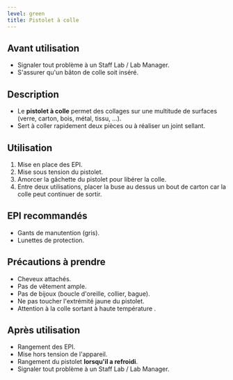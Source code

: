 ```yaml
---
level: green
title: Pistolet à colle
---
```


## Avant utilisation

- Signaler tout problème à un Staff Lab / Lab Manager.
- S'assurer qu'un bâton de colle soit inséré.

## Description

- Le **pistolet à colle** permet des collages sur une multitude de surfaces (verre, carton, bois, métal, tissu, ...).
- Sert à coller rapidement deux pièces ou à réaliser un joint sellant.

## Utilisation

1. Mise en place des EPI.
2. Mise sous tension du pistolet.
3. Amorcer la gâchette du pistolet pour libérer la colle.
4. Entre deux utilisations, placer la buse au dessus un bout de carton car la colle peut continuer de sortir.

## EPI recommandés

- Gants de manutention (gris).
- Lunettes de protection.

## Précautions à prendre

- Cheveux attachés.
- Pas de vêtement ample.
- Pas de bijoux (boucle d'oreille, collier, bague).
- Ne pas toucher l'extrémité jaune du pistolet.
- Attention à la colle sortant à haute température .

## Après utilisation

- Rangement des EPI.
- Mise hors tension de l'appareil.
- Rangement du pistolet **lorsqu'il a refroidi**.
- Signaler tout problème à un Staff Lab / Lab Manager.
